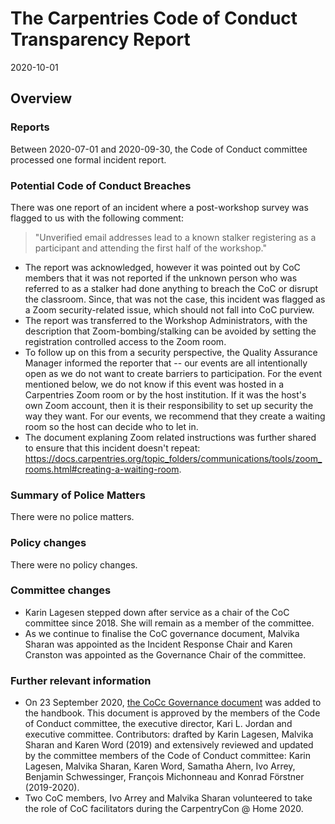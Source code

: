 # The Carpentries Code of Conduct Transparency Report

2020-10-01

## Overview

### Reports

Between 2020-07-01 and 2020-09-30, the Code of Conduct committee processed one formal incident report. 

### Potential Code of Conduct Breaches

There was one report of an incident where a post-workshop survey was flagged to us with the following comment:
> "Unverified email addresses lead to a known stalker registering as a participant and attending the first half of the workshop."

- The report was acknowledged, however it was pointed out by CoC members that it was not reported if the unknown person who was referred to as a stalker had done anything to breach the CoC or disrupt the classroom. Since, that was not the case, this incident was flagged as a Zoom security-related issue, which should not fall into CoC purview. 
- The report was transferred to the Workshop Administrators, with the description that Zoom-bombing/stalking can be avoided by setting the registration controlled access to the Zoom room. 
- To follow up on this from a security perspective, the Quality Assurance Manager informed the reporter that -- our events are all intentionally open as we do not want to create barriers to participation.  For the event mentioned below, we do not know if this event was hosted in a Carpentries Zoom room or by the host institution. If it was the host's own Zoom account, then it is their responsibility to set up security the way they want.  For our events, we recommend that they create a waiting room so the host can decide who to let in.
- The document explaning Zoom related instructions was further shared to ensure that this incident doesn't repeat: https://docs.carpentries.org/topic_folders/communications/tools/zoom_rooms.html#creating-a-waiting-room.

### Summary of Police Matters

There were no police matters.

### Policy changes

There were no policy changes.  
 
### Committee changes

- Karin Lagesen stepped down after service as a chair of the CoC committee since 2018. 
She will remain as a member of the committee.
- As we continue to finalise the CoC governance document, 
Malvika Sharan was appointed as the Incident Response Chair and Karen Cranston was appointed as the Governance Chair of the committee. 

### Further relevant information

- On 23 September 2020, [the CoCc Governance document](https://docs.carpentries.org/topic_folders/policies/coc-governance.html) was added to the handbook. This document is approved by the members of the Code of Conduct committee, the executive director, Kari L. Jordan and executive committee. Contributors: drafted by Karin Lagesen, Malvika Sharan and Karen Word (2019) and extensively reviewed and updated by the committee members of the Code of Conduct committee: Karin Lagesen, Malvika Sharan, Karen Word, Samatha Ahern, Ivo Arrey, Benjamin Schwessinger, François Michonneau and Konrad Förstner (2019-2020).
- Two CoC members, Ivo Arrey and Malvika Sharan volunteered to take the role of CoC facilitators during the CarpentryCon @ Home 2020.
